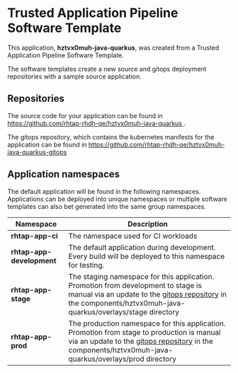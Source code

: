 # Trusted Application Pipeline Software Template

This application, **hztvx0muh-java-quarkus**, was created from a Trusted Application Pipeline Software Template.

The software templates create a new source and gitops deployment repositories with a sample source application. 

## Repositories

The source code for your application can be found in [https://github.com/rhtap-rhdh-qe/hztvx0muh-java-quarkus ](https://github.com/rhtap-rhdh-qe/hztvx0muh-java-quarkus ).
 
The gitops repository, which contains the kubernetes manifests for the application can be found in 
[https://github.com/rhtap-rhdh-qe/hztvx0muh-java-quarkus-gitops ](https://github.com/rhtap-rhdh-qe/hztvx0muh-java-quarkus-gitops ) 

## Application namespaces 

The default application will be found in the following namespaces. Applications can be deployed into unique namespaces or multiple software templates can also bet generated into the same group namespaces.  

|  Namespace   |  Description   |  
| -------- | -------- |
| **rhtap-app-ci** | The namespace used for CI workloads |
| **rhtap-app-development** | The default application during development. Every build will be deployed to this namespace for testing. |
| **rhtap-app-stage** | The staging namespace for this application. Promotion from development to stage is manual via an update to the [gitops repository](https://github.com/rhtap-rhdh-qe/hztvx0muh-java-quarkus-gitops ) in the components/hztvx0muh-java-quarkus/overlays/stage directory |
| **rhtap-app-prod** | The production namespace for this application. Promotion from stage to production is manual via an update to the [gitops repository](https://github.com/rhtap-rhdh-qe/hztvx0muh-java-quarkus-gitops ) in the components/hztvx0muh-java-quarkus/overlays/prod directory |